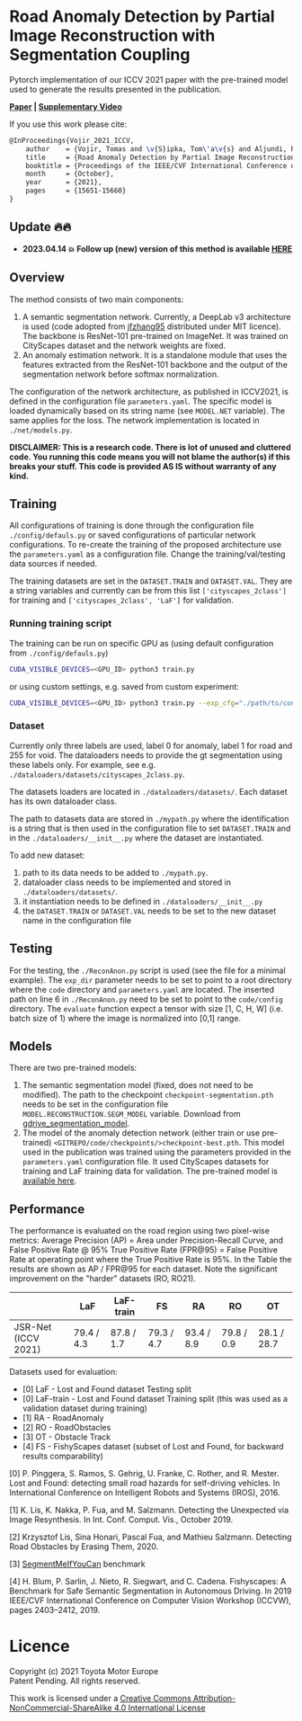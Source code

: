 # Road Anomaly Detection by Partial Image Reconstruction with Segmentation Coupling 
Pytorch implementation of our ICCV 2021 paper with the pre-trained model used to generate the results presented in the publication.

**[Paper](https://openaccess.thecvf.com/content/ICCV2021/papers/Vojir_Road_Anomaly_Detection_by_Partial_Image_Reconstruction_With_Segmentation_Coupling_ICCV_2021_paper.pdf)
| [Supplementary
Video](https://cmp.felk.cvut.cz/~vojirtom/data/ICCV2021_Supplementary.mp4)** 

If you use this work please cite:
```latex
@InProceedings{Vojir_2021_ICCV,
    author    = {Vojir, Tomas and \v{S}ipka, Tom\'a\v{s} and Aljundi, Rahaf and Chumerin, Nikolay and Reino, Daniel Olmeda and Matas, Jiri},
    title     = {Road Anomaly Detection by Partial Image Reconstruction With Segmentation Coupling},
    booktitle = {Proceedings of the IEEE/CVF International Conference on Computer Vision (ICCV)},
    month     = {October},
    year      = {2021},
    pages     = {15651-15660}
}
```
## Update 🔥🔥
- **2023.04.14 💥 Follow up (new) version of this method is available [HERE](https://github.com/vojirt/DaCUP)**

## Overview

The method consists of two main components:
1. A semantic segmentation network. Currently, a DeepLab v3 architecture is
   used (code adopted from
   [jfzhang95](https://github.com/jfzhang95/pytorch-deeplab-xception)
   distributed under MIT licence). The backbone is ResNet-101 pre-trained on
   ImageNet. It was trained on CityScapes dataset and the network weights are
   fixed.
2. An anomaly estimation network. It is a standalone module that uses the
   features extracted from the ResNet-101 backbone and the output of the
   segmentation network before softmax normalization.

The configuration of the network architecture, as published in ICCV2021, is defined in the
configuration file `parameters.yaml`.  The specific model is loaded
dynamically based on its string name (see `MODEL.NET` variable). The same
applies for the loss. The network implementation is located in
`./net/models.py`. 

**DISCLAIMER: This is a research code. There is lot of unused and cluttered code. You running this code means you will not blame the 
author(s) if this breaks your stuff. This code is provided AS IS without warranty of any kind.**

## Training

All configurations of training is done through the configuration file
`./config/defauls.py` or saved configurations of particular network
configurations. To re-create the training of the proposed architecture use the
`parameters.yaml` as a configuration file. Change the training/val/testing data
sources if needed.

The training datasets are set in the `DATASET.TRAIN` and `DATASET.VAL`. They
are a string variables and currently can be from this list
`['cityscapes_2class']` for training
and  `['cityscapes_2class', 'LaF']` for validation.

### Running training script
The training can be run on specific GPU as (using default configuration from `./config/defauls.py`)
```sh
CUDA_VISIBLE_DEVICES=<GPU_ID> python3 train.py
```
or using custom settings, e.g. saved from custom experiment:
```sh
CUDA_VISIBLE_DEVICES=<GPU_ID> python3 train.py --exp_cfg="./path/to/config_file.yaml"
```

### Dataset

Currently only three labels are used, label 0 for anomaly, label 1 for road and
255 for void. The dataloaders needs to provide the gt segmentation using these
labels only. For example, see e.g.
`./dataloaders/datasets/cityscapes_2class.py`.

The datasets loaders are located in `./dataloaders/datasets/`. Each dataset has
its own dataloader class. 

The path to datasets data are stored in `./mypath.py` where the identification
is a string that is then used in the configuration file to set `DATASET.TRAIN` and
in the `./dataloaders/__init__.py` where the dataset are instantiated.

To add new dataset:
1. path to its data needs to be added to `./mypath.py`.  
2. dataloader class needs to be implemented and stored in `./dataloaders/datasets/`.
3. it instantiation needs to be defined in `./dataloaders/__init__.py` 
4. the `DATASET.TRAIN` or `DATASET.VAL` needs to be set to the new dataset name in the configuration file  

## Testing

For the testing, the `./ReconAnon.py` script is used (see the file for
a minimal example). The `exp_dir` parameter needs to be set to point to a root
directory where the `code` directory and `parameters.yaml` are located.  The
inserted path on line 6 in `./ReconAnon.py` need to be set to point to the
`code/config` directory.  The `evaluate` function expect a tensor with size [1, C, H,
W] (i.e. batch size of 1) where the image is normalized into [0,1] range. 

## Models

There are two pre-trained models:
1. The semantic segmentation model (fixed, does not need to be modified).
   The path to the checkpoint `checkpoint-segmentation.pth` needs to be set
   in the configuration file `MODEL.RECONSTRUCTION.SEGM_MODEL` variable.
   Download from
   [gdrive_segmentation_model](https://drive.google.com/file/d/1gLYgTYXpqcNMUtBHTAvTW6GM8-hK7a4p/view?usp=sharing).
2. The model of the anomaly detection network (either train or use pre-trained)
   `<GITREPO/code/checkpoints/>checkpoint-best.pth`. This model used in the
   publication was trained using the parameters provided in the
   `parameters.yaml` configuration file. It used CityScapes datasets for
   training and LaF training data for validation.  The pre-trained model is
   [available here](https://drive.google.com/file/d/1uY2hC1zOGpacbCKD0vyKhWcxmrRafhWx/view?usp=sharing).

## Performance 

The performance is evaluated on the road region using two pixel-wise metrics:
Average Precision (AP) = Area under Precision-Recall Curve, and False Positive
Rate @ 95% True Positive Rate (FPR@95) = False Positive Rate at operating point
where the True Positive Rate is 95%. In the Table the results are shown as AP
/ FPR@95 for each dataset. Note the significant improvement on the "harder"
datasets (RO, RO21).

|                     | LaF        | LaF-train  | FS         | RA         | RO         | OT          |
|---------------------|------------|------------|------------|------------|------------|-------------|
| JSR-Net (ICCV 2021) | 79.4 / 4.3 | 87.8 / 1.7 | 79.3 / 4.7 | 93.4 / 8.9 | 79.8 / 0.9 | 28.1 / 28.7 |


Datasets used for evaluation:
* [0] LaF - Lost and Found dataset Testing split
* [0] LaF-train - Lost and Found dataset Training split (this was used as a validation dataset during training)
* [1] RA - RoadAnomaly
* [2] RO - RoadObstacles
* [3] OT - Obstacle Track 
* [4] FS - FishyScapes dataset (subset of Lost and Found, for backward results comparability)


[0] P. Pinggera, S. Ramos, S. Gehrig, U. Franke, C. Rother, and R. Mester. Lost
and Found: detecting small road hazards for self-driving vehicles. In
International Conference on Intelligent Robots and Systems (IROS), 2016.  

[1] K. Lis, K. Nakka, P. Fua, and M. Salzmann. Detecting the Unexpected via Image
Resynthesis. In Int. Conf. Comput.  Vis., October 2019.

[2] Krzysztof Lis, Sina Honari, Pascal Fua, and Mathieu Salzmann. Detecting
Road Obstacles by Erasing Them, 2020.

[3] [SegmentMeIfYouCan](https://segmentmeifyoucan.com/) benchmark

[4] H. Blum, P. Sarlin, J. Nieto, R. Siegwart, and C. Cadena.  Fishyscapes:
A Benchmark for Safe Semantic Segmentation in Autonomous Driving. In 2019
IEEE/CVF International Conference on Computer Vision Workshop (ICCVW), pages
2403–2412, 2019.

# Licence
Copyright (c) 2021 Toyota Motor Europe<br>
Patent Pending. All rights reserved.

This work is licensed under a [Creative Commons
Attribution-NonCommercial-ShareAlike 4.0 International
License](https://creativecommons.org/licenses/by-nc/4.0/)

